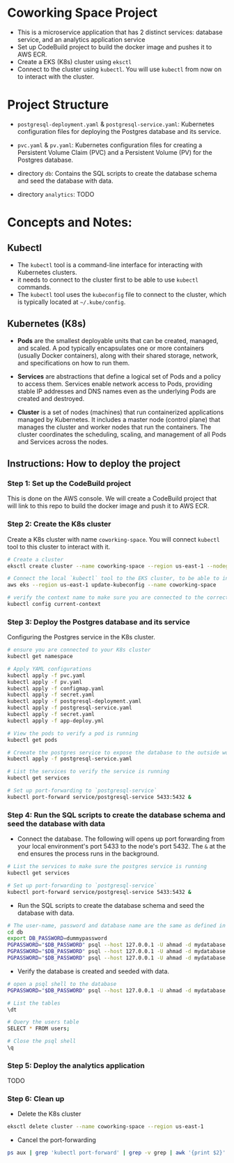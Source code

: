 # Coworking Space Project
- This is a microservice application that has 2 distinct services: database service, and an analytics application service
- Set up CodeBuild project to build the docker image and pushes it to AWS ECR.
- Create a EKS (K8s) cluster using `eksctl`
- Connect to the cluster using `kubectl`. You will use `kubectl` from now on to interact with the cluster.

# Project Structure
- `postgresql-deployment.yaml` & `postgresql-service.yaml`: Kubernetes configuration files for deploying the Postgres database and its service.

- `pvc.yaml` & `pv.yaml`: Kubernetes configuration files for creating a Persistent Volume Claim (PVC) and a Persistent Volume (PV) for the Postgres database.

- directory `db`: Contains the SQL scripts to create the database schema and seed the database with data.

- directory `analytics`: TODO


# Concepts and Notes:
## Kubectl 
- The `kubectl` tool is a command-line interface for interacting with Kubernetes clusters.
- it needs to connect to the cluster first to be able to use `kubectl` commands.
- The `kubectl` tool uses the `kubeconfig` file to connect to the cluster, which is typically located at `~/.kube/config`.

## Kubernetes (K8s)
- **Pods** are the smallest deployable units that can be created, managed, and scaled. A pod typically encapsulates one or more containers (usually Docker containers), along with their shared storage, network, and specifications on how to run them.

- **Services** are abstractions that define a logical set of Pods and a policy to access them. Services enable network access to Pods, providing stable IP addresses and DNS names even as the underlying Pods are created and destroyed.

- **Cluster** is a set of nodes (machines) that run containerized applications managed by Kubernetes. It includes a master node (control plane) that manages the cluster and worker nodes that run the containers. The cluster coordinates the scheduling, scaling, and management of all Pods and Services across the nodes.

## Instructions: How to deploy the project

### Step 1: Set up the CodeBuild project
This is done on the AWS console. We will create a CodeBuild project that will link to this repo to build the docker image and push it to AWS ECR.

### Step 2: Create the K8s cluster
Create a K8s cluster with name `coworking-space`. You will connect `kubectl` tool to this cluster to interact with it.

```bash
# Create a cluster
eksctl create cluster --name coworking-space --region us-east-1 --nodegroup-name my-nodes --node-type t3.small --nodes 1 --nodes-min 1 --nodes-max 2

# Connect the local `kubectl` tool to the EKS cluster, to be able to interact with the cluster.
aws eks --region us-east-1 update-kubeconfig --name coworking-space

# verify the context name to make sure you are connected to the correct cluster
kubectl config current-context
```

### Step 3: Deploy the Postgres database and its service
Configuring the Postgres service in the K8s cluster.
```bash
# ensure you are connected to your K8s cluster
kubectl get namespace

# Apply YAML configurations
kubectl apply -f pvc.yaml
kubectl apply -f pv.yaml
kubectl apply -f configmap.yaml
kubectl apply -f secret.yaml
kubectl apply -f postgresql-deployment.yaml
kubectl apply -f postgresql-service.yaml
kubectl apply -f secret.yaml
kubectl apply -f app-deploy.yml

# View the pods to verify a pod is running
kubectl get pods

# Creeate the postgres service to expose the database to the outside world.
kubectl apply -f postgresql-service.yaml

# List the services to verify the service is running
kubectl get services

# Set up port-forwarding to `postgresql-service`
kubectl port-forward service/postgresql-service 5433:5432 &
```

### Step 4: Run the SQL scripts to create the database schema and seed the database with data

- Connect the database. 
The following will opens up port forwarding from your local environment's port 5433 to the node's port 5432. The `&` at the end ensures the process runs in the background.
```bash
# List the services to make sure the postgres service is running
kubectl get services

# Set up port-forwarding to `postgresql-service`
kubectl port-forward service/postgresql-service 5433:5432 &
```

- Run the SQL scripts to create the database schema and seed the database with data.
```bash
# The user-name, password and database name are the same as defined in the `postgresql-deployment.yaml` file
cd db
export DB_PASSWORD=dummypassword
PGPASSWORD="$DB_PASSWORD" psql --host 127.0.0.1 -U ahmad -d mydatabase -p 5433 < 1_create_tables.sql
PGPASSWORD="$DB_PASSWORD" psql --host 127.0.0.1 -U ahmad -d mydatabase -p 5433 < 2_seed_users.sql
PGPASSWORD="$DB_PASSWORD" psql --host 127.0.0.1 -U ahmad -d mydatabase -p 5433 < 3_seed_tokens.sql
```

- Verify the database is created and seeded with data.
```bash
# open a psql shell to the database
PGPASSWORD="$DB_PASSWORD" psql --host 127.0.0.1 -U ahmad -d mydatabase -p 5433

# List the tables
\dt

# Query the users table
SELECT * FROM users;

# Close the psql shell
\q
```

### Step 5: Deploy the analytics application
TODO

### Step 6: Clean up
- Delete the K8s cluster
```bash
eksctl delete cluster --name coworking-space --region us-east-1
```

- Cancel the port-forwarding
```bash
ps aux | grep 'kubectl port-forward' | grep -v grep | awk '{print $2}' | xargs -r kill
```
